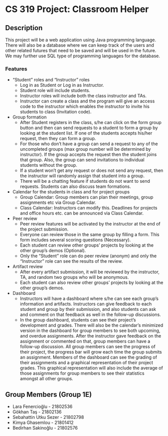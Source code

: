 # CS 319 Project: Classroom Helper
## Description
This project will be a web application using Java programming language. 
There will also be a database where we can keep track of the users and other 
related futures that need to be saved and will be used in the future. 
We may further use SQL type of programming languages for the database.

### Features
- “Student” roles and “Instructor” roles
  - Log in as Student or Log in as Instructor.
  - Student role will include students.
  - Instructor roles will include both the class instructor and TAs. 
  - Instructor can create a class and the program will give an access code to the instructor which enables the instructor to invite his students to class (Invitation code).
- Group formation
  - After Student registers in the class, s/he can click on the form group button and then can send requests to a student to form a group by looking at the student list. If one of the students accepts his/her request, then they can form a group. 
  - For those who don’t have a group can send a request to any of the uncompleted groups (max group number will be determined by instructor). If the group accepts the request then the student joins that group. Also, the group can send invitations to individual students without the group. 
  - If a student won’t get any request or does not send any request, then the instructor will randomly assign that student into a group.
  - There will be a chatting feature if students do not want to send requests. Students can also discuss team formations.
- Calendar for the students in class and for project groups
  - Group Calendar: Group members can plan their meetings, group assignments etc via Group Calendar.
  - Class Calendar: Instructors can modify this. Deadlines for projects and office hours etc. can be announced via Class Calendar.
- Peer review
  - Peer review features will be activated by the instructor at the end of the project submission. 
  - Everyone can review those in the same group by filling a form. This form includes several scoring questions (Necessary).
  - Each student can review other groups’ projects by looking at the other group’s demos (Optional). 
  - Only the “Student” role can do peer review (anonym) and only the “Instructor” role can see the results of the review.
- Artifact review
  - After every artifact submission, it will be reviewed by the instructor, TA, and random two groups who will be anonymous. 
  - Each student can also review other groups’ projects by looking at the other group’s demos.
- Dashboard
  - Instructors will have a dashboard where s/he can see each group’s information and artifacts. Instructors can give feedback to each student and group by their submission, and also students can ask and comment on that feedback as well in the follow-up discussions. 
  - In the group dashboard, students can see their project’s development and grades. There will also be the calendar’s minimized version in the dashboard for group members to see both upcoming, and overdue assignments. After the instructor gave feedback on the assignment or commented on that, group members can have a follow-up discussion. All group members can see the progress of their project, the progress bar will grow each time the group submits an assignment. Members of the dashboard can see the grading of their assignments and a graphical representation of their project grades. This graphical representation will also include the average of those assignments for group members to see their statistics amongst all other groups.

## Group Members (Group 1E)
- Lara Fenercioğlu - 21802536
- Gökhan Taş - 21802136
- Sebahattin Utku Sezer - 21802798
- Kimya Ghasemlou - 21801412 
- Bedirhan Sakinoğlu - 21802576


